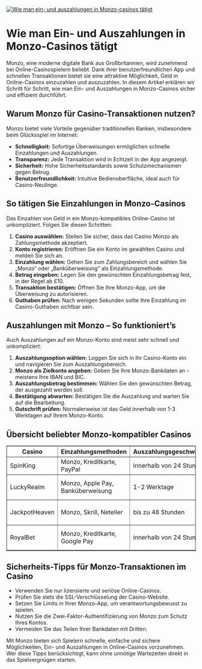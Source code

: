 [![Wie man ein- und auszahlungen in Monzo-casinos tätigt](https://123-caf.pages.dev/gitsignup.png)](https://vrmoo.ru/Bt82HjjY)

<h1>Wie man Ein- und Auszahlungen in Monzo-Casinos tätigt</h1>  <p>Monzo, eine moderne digitale Bank aus Großbritannien, wird zunehmend bei Online-Casinospielern beliebt. Dank ihrer benutzerfreundlichen App und schnellen Transaktionen bietet sie eine attraktive Möglichkeit, Geld in Online-Casinos einzuzahlen und auszuzahlen. In diesem Artikel erklären wir Schritt für Schritt, wie man Ein- und Auszahlungen in Monzo-Casinos sicher und effizient durchführt.</p>  <h2>Warum Monzo für Casino-Transaktionen nutzen?</h2> <p>Monzo bietet viele Vorteile gegenüber traditionellen Banken, insbesondere beim Glücksspiel im Internet:</p> <ul>   <li><strong>Schnelligkeit:</strong> Sofortige Überweisungen ermöglichen schnelle Einzahlungen und Auszahlungen.</li>   <li><strong>Transparenz:</strong> Jede Transaktion wird in Echtzeit in der App angezeigt.</li>   <li><strong>Sicherheit:</strong> Hohe Sicherheitsstandards sowie Schutzmechanismen gegen Betrug.</li>   <li><strong>Benutzerfreundlichkeit:</strong> Intuitive Bedienoberfläche, ideal auch für Casino-Neulinge.</li> </ul>  <h2>So tätigen Sie Einzahlungen in Monzo-Casinos</h2> <p>Das Einzahlen von Geld in ein Monzo-kompatibles Online-Casino ist unkompliziert. Folgen Sie diesen Schritten:</p> <ol>   <li><strong>Casino auswählen:</strong> Stellen Sie sicher, dass das Casino Monzo als Zahlungsmethode akzeptiert.</li>   <li><strong>Konto registrieren:</strong> Eröffnen Sie ein Konto im gewählten Casino und melden Sie sich an.</li>   <li><strong>Einzahlung wählen:</strong> Gehen Sie zum Zahlungsbereich und wählen Sie „Monzo“ oder „Banküberweisung“ als Einzahlungsmethode.</li>   <li><strong>Betrag eingeben:</strong> Legen Sie den gewünschten Einzahlungsbetrag fest, in der Regel ab £10.</li>   <li><strong>Transaktion bestätigen:</strong> Öffnen Sie Ihre Monzo-App, um die Überweisung zu autorisieren.</li>   <li><strong>Guthaben prüfen:</strong> Nach wenigen Sekunden sollte Ihre Einzahlung im Casino-Guthaben sichtbar sein.</li> </ol>  <h2>Auszahlungen mit Monzo – So funktioniert’s</h2> <p>Auch Auszahlungen auf ein Monzo-Konto sind meist sehr schnell und unkompliziert:</p> <ol>   <li><strong>Auszahlungsoption wählen:</strong> Loggen Sie sich in Ihr Casino-Konto ein und navigieren Sie zum Auszahlungsbereich.</li>   <li><strong>Monzo als Zielkonto angeben:</strong> Geben Sie Ihre Monzo-Bankdaten an – meistens Ihre IBAN und BIC.</li>   <li><strong>Auszahlungsbetrag bestimmen:</strong> Wählen Sie den gewünschten Betrag, der ausgezahlt werden soll.</li>   <li><strong>Bestätigung abwarten:</strong> Bestätigen Sie die Auszahlung und warten Sie auf die Bearbeitung.</li>   <li><strong>Gutschrift prüfen:</strong> Normalerweise ist das Geld innerhalb von 1-3 Werktagen auf Ihrem Monzo-Konto.</li> </ol>  <h2>Übersicht beliebter Monzo-kompatibler Casinos</h2> <table border="1" cellpadding="5" cellspacing="0">   <thead>     <tr>       <th>Casino</th>       <th>Einzahlungsmethoden</th>       <th>Auszahlungsgeschwindigkeit</th>       <th>Besonderheiten</th>     </tr>   </thead>   <tbody>     <tr>       <td>SpinKing</td>       <td>Monzo, Kreditkarte, PayPal</td>       <td>innerhalb von 24 Stunden</td>       <td>Hohe Boni & vielfältige Slots</td>     </tr>     <tr>       <td>LuckyRealm</td>       <td>Monzo, Apple Pay, Banküberweisung</td>       <td>1-2 Werktage</td>       <td>Live-Casino und VIP-Programme</td>     </tr>     <tr>       <td>JackpotHeaven</td>       <td>Monzo, Skrill, Neteller</td>       <td>bis zu 48 Stunden</td>       <td>Progressive Jackpots und Turniere</td>     </tr>     <tr>       <td>RoyalBet</td>       <td>Monzo, Kreditkarte, Google Pay</td>       <td>innerhalb von 24 Stunden</td>       <td>Mobile App und schnelle Auszahlungen</td>     </tr>   </tbody> </table>  <h2>Sicherheits-Tipps für Monzo-Transaktionen im Casino</h2> <ul>   <li>Verwenden Sie nur lizensierte und seriöse Online-Casinos.</li>   <li>Prüfen Sie stets die SSL-Verschlüsselung der Casino-Website.</li>   <li>Setzen Sie Limits in Ihrer Monzo-App, um verantwortungsbewusst zu spielen.</li>   <li>Nutzen Sie die Zwei-Faktor-Authentifizierung von Monzo zum Schutz Ihres Kontos.</li>   <li>Vermeiden Sie das Teilen Ihrer Bankdaten mit Dritten.</li> </ul>  <p>Mit Monzo bieten sich Spielern schnelle, einfache und sichere Möglichkeiten, Ein- und Auszahlungen in Online-Casinos vorzunehmen. Wer diese Tipps berücksichtigt, kann ohne unnötige Wartezeiten direkt in das Spielvergnügen starten.</p>